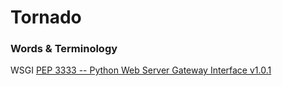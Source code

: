 # Tornado


### Words & Terminology

WSGI [PEP 3333 -- Python Web Server Gateway Interface v1.0.1](https://www.python.org/dev/peps/pep-3333/)